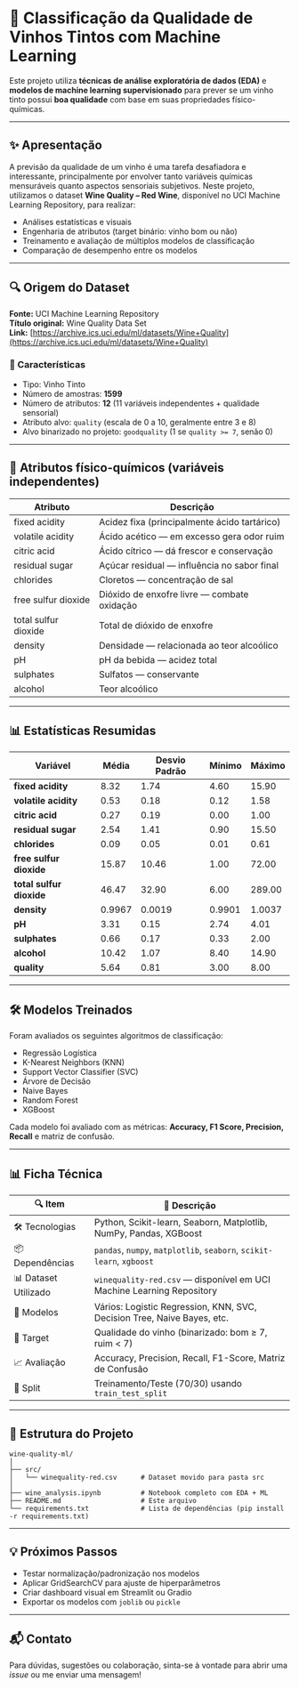 
# 🍷 Classificação da Qualidade de Vinhos Tintos com Machine Learning

Este projeto utiliza **técnicas de análise exploratória de dados (EDA)** e **modelos de machine learning supervisionado** para prever se um vinho tinto possui **boa qualidade** com base em suas propriedades físico-químicas.

---

## ✨ Apresentação

A previsão da qualidade de um vinho é uma tarefa desafiadora e interessante, principalmente por envolver tanto variáveis químicas mensuráveis quanto aspectos sensoriais subjetivos. Neste projeto, utilizamos o dataset **Wine Quality – Red Wine**, disponível no UCI Machine Learning Repository, para realizar:

- Análises estatísticas e visuais
- Engenharia de atributos (target binário: vinho bom ou não)
- Treinamento e avaliação de múltiplos modelos de classificação
- Comparação de desempenho entre os modelos

---

## 🔍 Origem do Dataset

**Fonte:** UCI Machine Learning Repository  
**Título original:** Wine Quality Data Set  
**Link:** [https://archive.ics.uci.edu/ml/datasets/Wine+Quality](https://archive.ics.uci.edu/ml/datasets/Wine+Quality)

### 📁 Características

- Tipo: Vinho Tinto
- Número de amostras: **1599**
- Número de atributos: **12** (11 variáveis independentes + qualidade sensorial)
- Atributo alvo: `quality` (escala de 0 a 10, geralmente entre 3 e 8)
- Alvo binarizado no projeto: `goodquality` (1 se `quality >= 7`, senão 0)

---

## 🍷 Atributos físico-químicos (variáveis independentes)

| Atributo                 | Descrição                                       |
|--------------------------|-------------------------------------------------|
| fixed acidity            | Acidez fixa (principalmente ácido tartárico)   |
| volatile acidity         | Ácido acético — em excesso gera odor ruim      |
| citric acid              | Ácido cítrico — dá frescor e conservação       |
| residual sugar           | Açúcar residual — influência no sabor final    |
| chlorides                | Cloretos — concentração de sal                 |
| free sulfur dioxide      | Dióxido de enxofre livre — combate oxidação    |
| total sulfur dioxide     | Total de dióxido de enxofre                    |
| density                  | Densidade — relacionada ao teor alcoólico      |
| pH                       | pH da bebida — acidez total                    |
| sulphates                | Sulfatos — conservante                         |
| alcohol                  | Teor alcoólico                                 |

---

## 📊 Estatísticas Resumidas

| Variável               | Média   | Desvio Padrão | Mínimo | Máximo |
|------------------------|---------|----------------|--------|--------|
| **fixed acidity**       | 8.32    | 1.74           | 4.60   | 15.90  |
| **volatile acidity**    | 0.53    | 0.18           | 0.12   | 1.58   |
| **citric acid**         | 0.27    | 0.19           | 0.00   | 1.00   |
| **residual sugar**      | 2.54    | 1.41           | 0.90   | 15.50  |
| **chlorides**           | 0.09    | 0.05           | 0.01   | 0.61   |
| **free sulfur dioxide** | 15.87   | 10.46          | 1.00   | 72.00  |
| **total sulfur dioxide**| 46.47   | 32.90          | 6.00   | 289.00 |
| **density**             | 0.9967  | 0.0019         | 0.9901 | 1.0037 |
| **pH**                  | 3.31    | 0.15           | 2.74   | 4.01   |
| **sulphates**           | 0.66    | 0.17           | 0.33   | 2.00   |
| **alcohol**             | 10.42   | 1.07           | 8.40   | 14.90  |
| **quality**             | 5.64    | 0.81           | 3.00   | 8.00   |

---

## 🛠️ Modelos Treinados

Foram avaliados os seguintes algoritmos de classificação:

- Regressão Logística
- K-Nearest Neighbors (KNN)
- Support Vector Classifier (SVC)
- Árvore de Decisão
- Naive Bayes
- Random Forest
- XGBoost

Cada modelo foi avaliado com as métricas: **Accuracy, F1 Score, Precision, Recall** e matriz de confusão.

---

## 📊 Ficha Técnica

| 🔍 Item                | 📄 Descrição                                                              |
|------------------------|---------------------------------------------------------------------------|
| 🛠️ Tecnologias         | Python, Scikit-learn, Seaborn, Matplotlib, NumPy, Pandas, XGBoost         |
| 📦 Dependências         | `pandas`, `numpy`, `matplotlib`, `seaborn`, `scikit-learn`, `xgboost`     |
| 📊 Dataset Utilizado   | `winequality-red.csv` — disponível em UCI Machine Learning Repository     |
| 📌 Modelos             | Vários: Logistic Regression, KNN, SVC, Decision Tree, Naive Bayes, etc.   |
| 🎯 Target              | Qualidade do vinho (binarizado: bom ≥ 7, ruim < 7)                        |
| 📈 Avaliação           | Accuracy, Precision, Recall, F1-Score, Matriz de Confusão                 |
| 🔄 Split               | Treinamento/Teste (70/30) usando `train_test_split`                      |

---

## 📂 Estrutura do Projeto



```
wine-quality-ml/
│
├── src/
│   └── winequality-red.csv      # Dataset movido para pasta src
│
├── wine_analysis.ipynb          # Notebook completo com EDA + ML
├── README.md                    # Este arquivo
└── requirements.txt             # Lista de dependências (pip install -r requirements.txt)
```

---

## 💡 Próximos Passos

- Testar normalização/padronização nos modelos
- Aplicar GridSearchCV para ajuste de hiperparâmetros
- Criar dashboard visual em Streamlit ou Gradio
- Exportar os modelos com `joblib` ou `pickle`

---

## 📬 Contato

Para dúvidas, sugestões ou colaboração, sinta-se à vontade para abrir uma *issue* ou me enviar uma mensagem!
